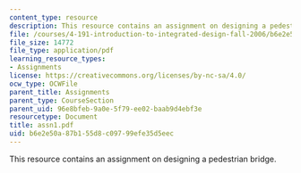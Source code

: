 ```yaml
---
content_type: resource
description: This resource contains an assignment on designing a pedestrian bridge.
file: /courses/4-191-introduction-to-integrated-design-fall-2006/b6e2e50a87b155d8c09799efe35d5eec_assn1.pdf
file_size: 14772
file_type: application/pdf
learning_resource_types:
- Assignments
license: https://creativecommons.org/licenses/by-nc-sa/4.0/
ocw_type: OCWFile
parent_title: Assignments
parent_type: CourseSection
parent_uid: 96e8bfeb-9a0e-5f79-ee02-baab9d4ebf3e
resourcetype: Document
title: assn1.pdf
uid: b6e2e50a-87b1-55d8-c097-99efe35d5eec
---
```

This resource contains an assignment on designing a pedestrian bridge.